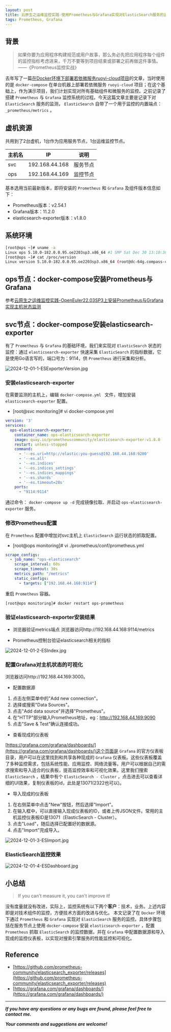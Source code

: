```yaml
---
layout: post
title: 云原生之运维监控实践-使用Prometheus与Grafana实现对ElasticSearch服务的监测
tags: Prometheus, Grafana
---
```


## 背景

> 如果你要为应用程序构建规范或用户故事，那么务必先把应用程序每个组件的监控指标考虑进来，千万不要等到项目结束或部署之前再做这件事情。——《Prometheus监控实战》

去年写了一篇[在Docker环境下部署若依微服务ruoyi-cloud项目](https://heartsuit.blog.csdn.net/article/details/134613312)的文章，当时使用的是 `docker-compose` 在单台机器上部署若依微服务 `ruoyi-cloud` 项目；在这个基础上，作为演示项目，我们计划实现对所有基础组件和微服务的监控。之前记录了搭建 `Prometheus` 与 `Grafana` 监控系统的过程。今天这篇文章主要是记录下对 `ElasticSearch` 服务的监测， `ElasticSearch` 自带了一个用于监控的内置端点： `_prometheus/metrics` 。

## 虚机资源

共用到了2台虚机，1台作为应用服务节点，1台运维监控节点。

| 主机名      | IP      | 说明 |
| ---------- | ------- | ------- |
| svc  | 192.168.44.168 | 服务节点 |
| ops  | 192.168.44.169 | 监控节点 |

基本选用当前最新版本，即将安装的 `Prometheus` 和 `Grafana` 及组件版本信息如下：
* Prometheus版本：v2.54.1
* Grafana版本：11.2.0
* elasticsearch-exporter版本：v1.8.0

## 系统环境

```bash
[root@ops ~]# uname -a
Linux ops 5.10.0-182.0.0.95.oe2203sp3.x86_64 #1 SMP Sat Dec 30 13:10:36 CST 2023 x86_64 x86_64 x86_64 GNU/Linux
[root@ops ~]# cat /proc/version
Linux version 5.10.0-182.0.0.95.oe2203sp3.x86_64 (root@dc-64g.compass-ci) (gcc_old (GCC) 10.3.1, GNU ld (GNU Binutils) 2.37) #1 SMP Sat Dec 30 13:10:36 CST 2023
```

## ops节点：docker-compose安装Prometheus与Grafana

参考[云原生之运维监控实践-OpenEuler22.03SP3上安装Prometheus与Grafana实现主机状态监测](https://blog.csdn.net/u013810234/article/details/142589059?spm=1001.2014.3001.5501)

## svc节点：docker-compose安装elasticsearch-exporter

有了 `Prometheus` 与 `Grafana` 的基础环境，我们来实现对 `ElasticSearch` 状态的监控：通过 `elasticsearch-exporter` 快速采集 `ElasticSearch` 的指标数据，它是使用Go语言写的，端口号为：9114，供 `Prometheus` 进行采集和分析。

![2024-12-01-1-ESExporterVersion.jpg](https://github.com/heartsuit/heartsuit.github.io/raw/master/pictures/2024-12-01-1-ESExporterVersion.jpg)

### 安装elasticsearch-exporter

在需要监测的主机上，编辑 `docker-compose.yml ` 文件，增加安装 `elasticsearch-exporter` 配置。

* [root@svc monitoring]# vi docker-compose.yml 

```yaml
version: '3'
services:
  ops-elasticsearch-exporter:
    container_name: ops-elasticsearch-exporter
    image: quay.io/prometheuscommunity/elasticsearch-exporter:v1.8.0
    restart: unless-stopped
    command:
      - '--es.uri=http://elastic:you-guess@192.168.44.168:9200'
      - '--es.all'
      - '--es.indices'
      - '--es.indices_settings'
      - '--es.indices_mappings'
      - '--es.shards'
      - '--es.timeout=20s'
    ports:
      - "9114:9114"
```

通过命令： `docker-compose up -d` 完成镜像拉取、并启动 `ops-elasticsearch-exporter` 服务。

### 修改Prometheus配置

在 `Prometheus` 配置中增加对svc主机上 `ElasticSearch` 运行状态的抓取配置。
* [root@ops monitoring]# vi ./prometheus/conf/prometheus.yml

```yaml
scrape_configs:
  - job_name: "ops-elasticsearch"
    scrape_interval: 60s
    scrape_timeout: 30s
    metrics_path: "/metrics"
    static_configs:
      - targets: ["192.168.44.168:9114"]

```

重启 `Prometheus` 容器。

```bash
[root@ops monitoring]# docker restart ops-prometheus
```

### 验证elasticsearch-exporter安装结果

* 浏览器验证metrics端点
浏览器访问http://192.168.44.168:9114/metrics

* Prometheus控制台验证elasticsearch相关的指标

![2024-12-01-2-ESIndex.jpg](https://github.com/heartsuit/heartsuit.github.io/raw/master/pictures/2024-12-01-2-ESIndex.jpg)

### 配置Grafana对主机状态的可视化

浏览器访问http://192.168.44.169:3000。

* 配置数据源
1. 点击左侧菜单中的"Add new connection"。
2. 选择或搜索"Data Sources"。
3. 点击"Add data source"并选择"Prometheus"。
4. 在"HTTP"部分输入Prometheus地址，eg：http://192.168.44.169:9090
5. 点击"Save & Test"确认连接成功。

* 查看现成的仪表板

[https://grafana.com/grafana/dashboards/](https://grafana.com/grafana/dashboards/)这个页面是 `Grafana` 的官方仪表板目录，用户可以在这里找到和共享各种现成的 `Grafana` 仪表板。这些仪表板覆盖了多种监控需求，包括系统性能、应用监控、网络流量等。用户可以根据自己的需求搜索和导入适合的仪表板，提高监控效率和可视化效果。这里我们搜索 `ElasticSearch` ，结果中有个 `ElasticSearch - Cluster` ，点击进去可以查看详细的UI效果，复制仪表板的id，此处是13071(2322也可以)。

* 导入现成的仪表板

1. 在右侧菜单中点击"New"按钮，然后选择"Import"。
2. 在输入框中，可以直接输入现成仪表板的ID，或者上传JSON文件。常用的主机监控仪表板ID是13071（ElasticSearch - Cluster）。
3. 点击"Load"，随后选择已配置好的数据源。
4. 点击"Import"完成导入。

![2024-12-01-3-ESImport.jpg](https://github.com/heartsuit/heartsuit.github.io/raw/master/pictures/2024-12-01-3-ESImport.jpg)

### ElasticSearch监控效果

![2024-12-01-4-ESDashboard.jpg](https://github.com/heartsuit/heartsuit.github.io/raw/master/pictures/2024-12-01-4-ESDashboard.jpg)

## 小总结

> If you can't measure it, you can't improve it! 

没有度量就没有改进，实际上，监控系统有以下两个**客户**：技术，业务。上述内容即是对技术组件的监控，方便技术方面的改进与优化。
本文记录了在 `Docker` 环境下通过 `Prometheus` 和 `Grafana` 实现对 `ElasticSearch` 服务的监控。具体步骤包括在服务节点上使用 `docker-compose` 安装 `elasticsearch-exporter` ，配置 `Prometheus` 抓取 `ElasticSearch` 的监控数据，并在 `Grafana` 中配置数据源和导入现成的监控仪表板，以实现对搜索引擎服务的性能监控和可视化。

## Reference

* [https://github.com/prometheus-community/elasticsearch_exporter/releases](https://github.com/prometheus-community/elasticsearch_exporter/releases)
* [https://grafana.com/grafana/dashboards/](https://grafana.com/grafana/dashboards/)

---

***If you have any questions or any bugs are found, please feel free to contact me.***

***Your comments and suggestions are welcome!***
